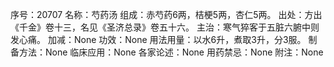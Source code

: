 序号：20707
名称：芍药汤
组成：赤芍药6两，桔梗5两，杏仁5两。
出处：方出《千金》卷十三，名见《圣济总录》卷五十六。
主治：寒气猝客于五脏六腑中则发心痛。
加减：None
功效：None
用法用量：以水6升，煮取3升，分3服。
制备方法：None
临床应用：None
各家论述：None
用药禁忌：None
附注：None
